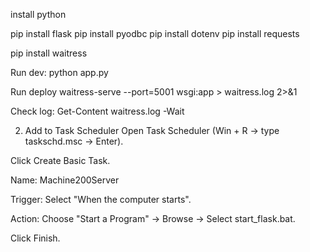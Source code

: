 install python

pip install flask
pip install pyodbc
pip install dotenv
pip install requests

pip install waitress

Run dev:
python app.py

Run deploy
waitress-serve --port=5001 wsgi:app > waitress.log 2>&1

Check log:
Get-Content waitress.log -Wait

2. Add to Task Scheduler
Open Task Scheduler (Win + R → type taskschd.msc → Enter).

Click Create Basic Task.

Name: Machine200Server

Trigger: Select "When the computer starts".

Action: Choose "Start a Program" → Browse → Select start_flask.bat.

Click Finish.